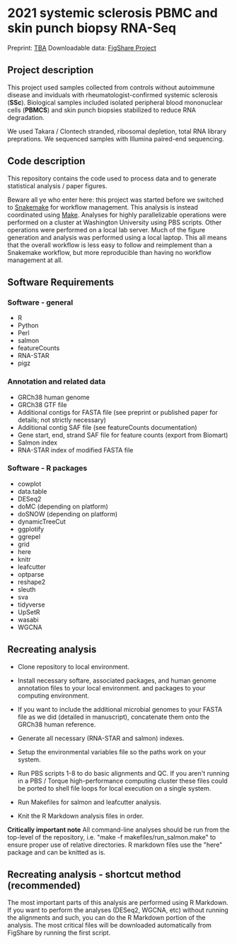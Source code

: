 # 2021 systemic sclerosis PBMC and skin punch biopsy RNA-Seq

Preprint: [TBA](https://www.biorxiv.org)
Downloadable data: [FigShare Project](https://figshare.com/projects/2021_Roberson_lab_systemic_sclerosis_transcriptome_data/118698)

## Project description
This project used samples collected from controls without autoimmune disease and inviduals with rheumatologist-confirmed systemic sclerosis (**SSc**). Biological samples included isolated peripheral blood mononuclear cells (**PBMCS**) and skin punch biopsies stabilized to reduce RNA degradation.

We used Takara / Clontech stranded, ribosomal depletion, total RNA library preprations. We sequenced samples with Illumina paired-end sequencing.

## Code description
This repository contains the code used to process data and to generate statistical analysis / paper figures.

Beware all ye who enter here: this project was started before we switched to [Snakemake](https://snakemake.readthedocs.io/en/stable/) for workflow management. This analysis is instead coordinated using [Make](https://www.gnu.org/software/make/manual/make.html). Analyses for highly parallelizable operations were performed on a cluster at Washington University using PBS scripts. Other operations were performed on a local lab server. Much of the figure generation and analysis was performed using a local laptop. This all means that the overall workflow is less easy to follow and reimplement than a Snakemake workflow, but more reproducible than having no workflow management at all.

## Software Requirements

### Software - general
* R
* Python
* Perl
* salmon
* featureCounts
* RNA-STAR
* pigz

### Annotation and related data
* GRCh38 human genome
* GRCh38 GTF file
* Additional contigs for FASTA file (see preprint or published paper for details; not strictly necessary)
* Additional contig SAF file (see featureCounts documentation)
* Gene start, end, strand SAF file for feature counts (export from Biomart)
* Salmon index
* RNA-STAR index of modified FASTA file

### Software - R packages
* cowplot
* data.table
* DESeq2
* doMC (depending on platform)
* doSNOW (depending on platform)
* dynamicTreeCut
* ggplotify
* ggrepel
* grid
* here
* knitr
* leafcutter
* optparse
* reshape2
* sleuth
* sva
* tidyverse
* UpSetR
* wasabi
* WGCNA

## Recreating analysis
* Clone repository to local environment.

* Install necessary softare, associated packages, and human genome annotation files to your local environment. and packages to your computing environment.

* If you want to include the additional microbial genomes to your FASTA file as we did (detailed in manuscript), concatenate them onto the GRCh38 human reference.

* Generate all necessary (RNA-STAR and salmon) indexes.

* Setup the environmental variables file so the paths work on your system.

* Run PBS scripts 1-8 to do basic alignments and QC. If you aren't running in a PBS / Torque high-performance computing cluster these files could be ported to shell file loops for local execution on a single system.

* Run Makefiles for salmon and leafcutter analysis.

* Knit the R Markdown analysis files in order.

**Critically important note** All command-line analyses should be run from the top-level of the repository, i.e. "make -f makefiles/run_salmon.make" to ensure proper use of relative directories. R markdown files use the "here" package and can be knitted as is.

## Recreating analysis - shortcut method (recommended)
The most important parts of this analysis are performed using R Markdown. If you want to perform the analyses (DESeq2, WGCNA, etc) without running the alignments and such, you can do the R Markdown portion of the analysis. The most critical files will be downloaded automatically from FigShare by running the first script.
